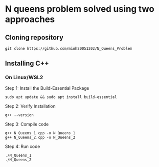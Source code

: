 # N queens problem solved using two approaches

## Cloning repository

```
git clone https://github.com/minh20051202/N_Queens_Problem
```

## Installing C++

### On Linux/WSL2

Step 1: Install the Build-Essential Package

```
sudo apt update && sudo apt install build-essential
```

Step 2: Verify Installation

```
g++ --version
```

Step 3: Compile code

```
g++ N_Queens_1.cpp -o N_Queens_1
g++ N_Queens_2.cpp -o N_Queens_2
```

Step 4: Run code

```
./N_Queens_1
./N_Queens_2
```
